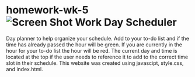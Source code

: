 # homework-wk-5![Screen Shot Work Day Scheduler](https://user-images.githubusercontent.com/100663920/167265101-ac1758f1-4c73-4e4a-be25-9069b11f0439.png)
Day planner to help organize your schedule. Add to your to-do list and if the time has already passed the hour will be green. If you are currently in the hour for your to-do list the hour will be red. The current day and time is located at the top if the user needs to reference it to add to the correct time slot in their schedule. This website was created using javascipt, style.css, and index.html. 
